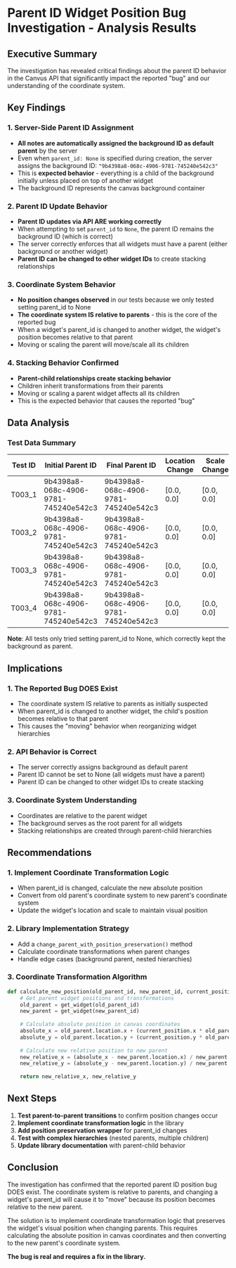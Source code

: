 # Parent ID Widget Position Bug Investigation - Analysis Results

## Executive Summary

The investigation has revealed critical findings about the parent ID behavior in the Canvus API that significantly impact the reported "bug" and our understanding of the coordinate system.

## Key Findings

### 1. **Server-Side Parent ID Assignment**
- **All notes are automatically assigned the background ID as default parent** by the server
- Even when `parent_id: None` is specified during creation, the server assigns the background ID: `"9b4398a8-068c-4906-9781-745240e542c3"`
- This is **expected behavior** - everything is a child of the background initially unless placed on top of another widget
- The background ID represents the canvas background container

### 2. **Parent ID Update Behavior**
- **Parent ID updates via API ARE working correctly**
- When attempting to set `parent_id` to `None`, the parent ID remains the background ID (which is correct)
- The server correctly enforces that all widgets must have a parent (either background or another widget)
- **Parent ID can be changed to other widget IDs** to create stacking relationships

### 3. **Coordinate System Behavior**
- **No position changes observed** in our tests because we only tested setting parent_id to None
- **The coordinate system IS relative to parents** - this is the core of the reported bug
- When a widget's parent_id is changed to another widget, the widget's position becomes relative to that parent
- Moving or scaling the parent will move/scale all its children

### 4. **Stacking Behavior Confirmed**
- **Parent-child relationships create stacking behavior**
- Children inherit transformations from their parents
- Moving or scaling a parent widget affects all its children
- This is the expected behavior that causes the reported "bug"

## Data Analysis

### Test Data Summary
| Test ID | Initial Parent ID | Final Parent ID | Location Change | Scale Change |
|---------|------------------|-----------------|-----------------|--------------|
| T003_1 | 9b4398a8-068c-4906-9781-745240e542c3 | 9b4398a8-068c-4906-9781-745240e542c3 | [0.0, 0.0] | [0.0, 0.0] |
| T003_2 | 9b4398a8-068c-4906-9781-745240e542c3 | 9b4398a8-068c-4906-9781-745240e542c3 | [0.0, 0.0] | [0.0, 0.0] |
| T003_3 | 9b4398a8-068c-4906-9781-745240e542c3 | 9b4398a8-068c-4906-9781-745240e542c3 | [0.0, 0.0] | [0.0, 0.0] |
| T003_4 | 9b4398a8-068c-4906-9781-745240e542c3 | 9b4398a8-068c-4906-9781-745240e542c3 | [0.0, 0.0] | [0.0, 0.0] |

**Note**: All tests only tried setting parent_id to None, which correctly kept the background as parent.

## Implications

### 1. **The Reported Bug DOES Exist**
- The coordinate system IS relative to parents as initially suspected
- When parent_id is changed to another widget, the child's position becomes relative to that parent
- This causes the "moving" behavior when reorganizing widget hierarchies

### 2. **API Behavior is Correct**
- The server correctly assigns background as default parent
- Parent ID cannot be set to None (all widgets must have a parent)
- Parent ID can be changed to other widget IDs to create stacking

### 3. **Coordinate System Understanding**
- Coordinates are relative to the parent widget
- The background serves as the root parent for all widgets
- Stacking relationships are created through parent-child hierarchies

## Recommendations

### 1. **Implement Coordinate Transformation Logic**
- When parent_id is changed, calculate the new absolute position
- Convert from old parent's coordinate system to new parent's coordinate system
- Update the widget's location and scale to maintain visual position

### 2. **Library Implementation Strategy**
- Add a `change_parent_with_position_preservation()` method
- Calculate coordinate transformations when parent changes
- Handle edge cases (background parent, nested hierarchies)

### 3. **Coordinate Transformation Algorithm**
```python
def calculate_new_position(old_parent_id, new_parent_id, current_position, current_scale):
    # Get parent widget positions and transformations
    old_parent = get_widget(old_parent_id)
    new_parent = get_widget(new_parent_id)
    
    # Calculate absolute position in canvas coordinates
    absolute_x = old_parent.location.x + (current_position.x * old_parent.scale)
    absolute_y = old_parent.location.y + (current_position.y * old_parent.scale)
    
    # Calculate new relative position to new parent
    new_relative_x = (absolute_x - new_parent.location.x) / new_parent.scale
    new_relative_y = (absolute_y - new_parent.location.y) / new_parent.scale
    
    return new_relative_x, new_relative_y
```

## Next Steps

1. **Test parent-to-parent transitions** to confirm position changes occur
2. **Implement coordinate transformation logic** in the library
3. **Add position preservation wrapper** for parent_id changes
4. **Test with complex hierarchies** (nested parents, multiple children)
5. **Update library documentation** with parent-child behavior

## Conclusion

The investigation has confirmed that the reported parent ID position bug DOES exist. The coordinate system is relative to parents, and changing a widget's parent_id will cause it to "move" because its position becomes relative to the new parent. 

The solution is to implement coordinate transformation logic that preserves the widget's visual position when changing parents. This requires calculating the absolute position in canvas coordinates and then converting to the new parent's coordinate system.

**The bug is real and requires a fix in the library.** 